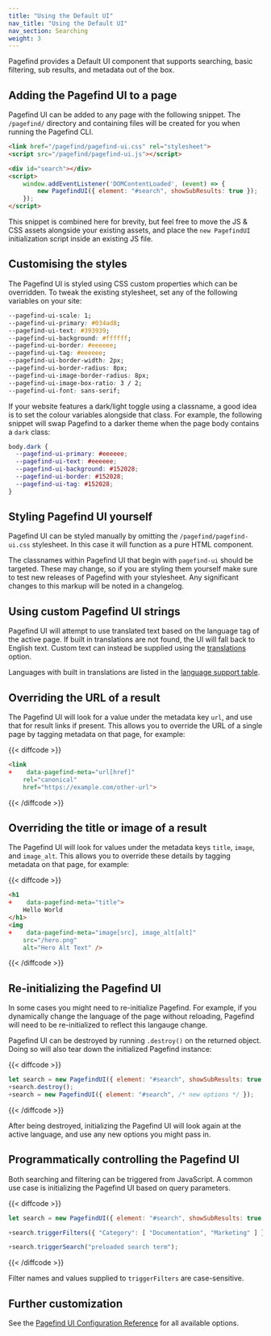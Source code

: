 ```yaml
---
title: "Using the Default UI"
nav_title: "Using the Default UI"
nav_section: Searching
weight: 3
---
```


Pagefind provides a Default UI component that supports searching, basic filtering, sub results, and metadata out of the box.

## Adding the Pagefind UI to a page

Pagefind UI can be added to any page with the following snippet. The `/pagefind/` directory and containing files will be created for you when running the Pagefind CLI.

```html
<link href="/pagefind/pagefind-ui.css" rel="stylesheet">
<script src="/pagefind/pagefind-ui.js"></script>

<div id="search"></div>
<script>
    window.addEventListener('DOMContentLoaded', (event) => {
        new PagefindUI({ element: "#search", showSubResults: true });
    });
</script>
```

This snippet is combined here for brevity, but feel free to move the JS & CSS assets alongside your existing assets, and place the `new PagefindUI` initialization script inside an existing JS file.

## Customising the styles

The Pagefind UI is styled using CSS custom properties which can be overridden. To tweak the existing stylesheet, set any of the following variables on your site:

```css
--pagefind-ui-scale: 1;
--pagefind-ui-primary: #034ad8;
--pagefind-ui-text: #393939;
--pagefind-ui-background: #ffffff;
--pagefind-ui-border: #eeeeee;
--pagefind-ui-tag: #eeeeee;
--pagefind-ui-border-width: 2px;
--pagefind-ui-border-radius: 8px;
--pagefind-ui-image-border-radius: 8px;
--pagefind-ui-image-box-ratio: 3 / 2;
--pagefind-ui-font: sans-serif;
```

If your website features a dark/light toggle using a classname, a good idea is to set the colour variables alongside that class. For example, the following snippet will swap Pagefind to a darker theme when the page body contains a `dark` class:

```css
body.dark {
  --pagefind-ui-primary: #eeeeee;
  --pagefind-ui-text: #eeeeee;
  --pagefind-ui-background: #152028;
  --pagefind-ui-border: #152028;
  --pagefind-ui-tag: #152028;
}
```

## Styling Pagefind UI yourself

Pagefind UI can be styled manually by omitting the `/pagefind/pagefind-ui.css` stylesheet. In this case it will function as a pure HTML component.

The classnames within Pagefind UI that begin with `pagefind-ui` should be targeted. These may change, so if you are styling them yourself make sure to test new releases of Pagefind with your stylesheet. Any significant changes to this markup will be noted in a changelog.

## Using custom Pagefind UI strings

Pagefind UI will attempt to use translated text based on the language tag of the active page. If built in translations are not found, the UI will fall back to English text. Custom text can instead be supplied using the [translations](/docs/ui/#translations) option.

Languages with built in translations are listed in the [language support table](/docs/multilingual/#language-support).

## Overriding the URL of a result

The Pagefind UI will look for a value under the metadata key `url`, and use that for result links if present. This allows you to override the URL of a single page by tagging metadata on that page, for example:

{{< diffcode >}}
```html
<link 
+    data-pagefind-meta="url[href]"
    rel="canonical" 
    href="https://example.com/other-url">
```
{{< /diffcode >}}

## Overriding the title or image of a result

The Pagefind UI will look for values under the metadata keys `title`, `image`, and `image_alt`. This allows you to override these details by tagging metadata on that page, for example:

{{< diffcode >}}
```html
<h1
+    data-pagefind-meta="title">
    Hello World
</h1>
<img 
+    data-pagefind-meta="image[src], image_alt[alt]"
    src="/hero.png"
    alt="Hero Alt Text" />
```
{{< /diffcode >}}

## Re-initializing the Pagefind UI

In some cases you might need to re-initialize Pagefind. For example, if you dynamically change the language of the page without reloading, Pagefind will need to be re-initialized to reflect this langauge change.

Pagefind UI can be destroyed by running `.destroy()` on the returned object. Doing so will also tear down the initialized Pagefind instance:

{{< diffcode >}}
```js
let search = new PagefindUI({ element: "#search", showSubResults: true });
+search.destroy();
+search = new PagefindUI({ element: "#search", /* new options */ });
```
{{< /diffcode >}}

After being destroyed, initializing the Pagefind UI will look again at the active language, and use any new options you might pass in.

## Programmatically controlling the Pagefind UI

Both searching and filtering can be triggered from JavaScript. A common use case is initializing the Pagefind UI based on query parameters.

{{< diffcode >}}
```js
let search = new PagefindUI({ element: "#search", showSubResults: true });

+search.triggerFilters({ "Category": [ "Documentation", "Marketing" ] });

+search.triggerSearch("preloaded search term");
```
{{< /diffcode >}}

Filter names and values supplied to `triggerFilters` are case-sensitive.

## Further customization

See the [Pagefind UI Configuration Reference](/docs/ui/) for all available options.
